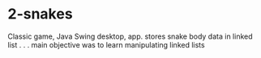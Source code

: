 # 2-snakes
Classic game, Java Swing desktop,  app. stores snake body data in linked list . . . main objective was to learn manipulating linked lists
